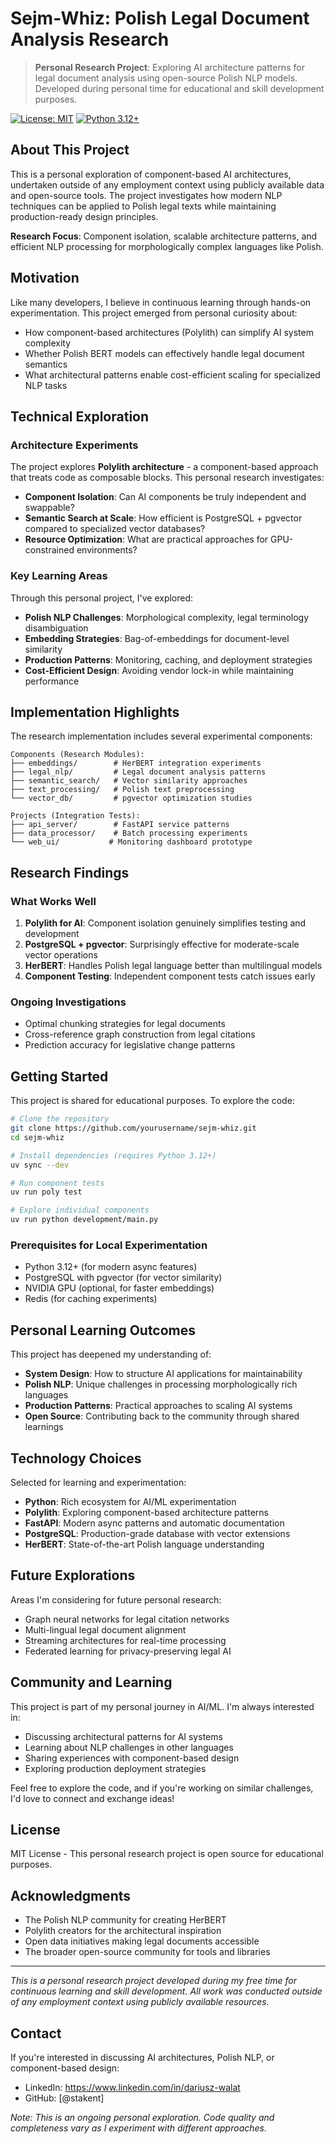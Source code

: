 # Sejm-Whiz: Polish Legal Document Analysis Research

> **Personal Research Project**: Exploring AI architecture patterns for legal document analysis using open-source Polish NLP models. Developed during personal time for educational and skill development purposes.

[![License: MIT](https://img.shields.io/badge/License-MIT-yellow.svg)](https://opensource.org/licenses/MIT)
[![Python 3.12+](https://img.shields.io/badge/python-3.12+-blue.svg)](https://www.python.org/downloads/)

## About This Project

This is a personal exploration of component-based AI architectures, undertaken outside of any employment context using publicly available data and open-source tools. The project investigates how modern NLP techniques can be applied to Polish legal texts while maintaining production-ready design principles.

**Research Focus**: Component isolation, scalable architecture patterns, and efficient NLP processing for morphologically complex languages like Polish.

## Motivation

Like many developers, I believe in continuous learning through hands-on experimentation. This project emerged from personal curiosity about:

- How component-based architectures (Polylith) can simplify AI system complexity
- Whether Polish BERT models can effectively handle legal document semantics
- What architectural patterns enable cost-efficient scaling for specialized NLP tasks

## Technical Exploration

### Architecture Experiments

The project explores **Polylith architecture** - a component-based approach that treats code as composable blocks. This personal research investigates:

- **Component Isolation**: Can AI components be truly independent and swappable?
- **Semantic Search at Scale**: How efficient is PostgreSQL + pgvector compared to specialized vector databases?
- **Resource Optimization**: What are practical approaches for GPU-constrained environments?

### Key Learning Areas

Through this personal project, I've explored:

- **Polish NLP Challenges**: Morphological complexity, legal terminology disambiguation
- **Embedding Strategies**: Bag-of-embeddings for document-level similarity
- **Production Patterns**: Monitoring, caching, and deployment strategies
- **Cost-Efficient Design**: Avoiding vendor lock-in while maintaining performance

## Implementation Highlights

The research implementation includes several experimental components:

```
Components (Research Modules):
├── embeddings/        # HerBERT integration experiments
├── legal_nlp/         # Legal document analysis patterns
├── semantic_search/   # Vector similarity approaches
├── text_processing/   # Polish text preprocessing
└── vector_db/         # pgvector optimization studies

Projects (Integration Tests):
├── api_server/        # FastAPI service patterns
├── data_processor/    # Batch processing experiments
└── web_ui/           # Monitoring dashboard prototype
```

## Research Findings

### What Works Well

1. **Polylith for AI**: Component isolation genuinely simplifies testing and development
1. **PostgreSQL + pgvector**: Surprisingly effective for moderate-scale vector operations
1. **HerBERT**: Handles Polish legal language better than multilingual models
1. **Component Testing**: Independent component tests catch issues early

### Ongoing Investigations

- Optimal chunking strategies for legal documents
- Cross-reference graph construction from legal citations
- Prediction accuracy for legislative change patterns

## Getting Started

This project is shared for educational purposes. To explore the code:

```bash
# Clone the repository
git clone https://github.com/yourusername/sejm-whiz.git
cd sejm-whiz

# Install dependencies (requires Python 3.12+)
uv sync --dev

# Run component tests
uv run poly test

# Explore individual components
uv run python development/main.py
```

### Prerequisites for Local Experimentation

- Python 3.12+ (for modern async features)
- PostgreSQL with pgvector (for vector similarity)
- NVIDIA GPU (optional, for faster embeddings)
- Redis (for caching experiments)

## Personal Learning Outcomes

This project has deepened my understanding of:

- **System Design**: How to structure AI applications for maintainability
- **Polish NLP**: Unique challenges in processing morphologically rich languages
- **Production Patterns**: Practical approaches to scaling AI systems
- **Open Source**: Contributing back to the community through shared learnings

## Technology Choices

Selected for learning and experimentation:

- **Python**: Rich ecosystem for AI/ML experimentation
- **Polylith**: Exploring component-based architecture patterns
- **FastAPI**: Modern async patterns and automatic documentation
- **PostgreSQL**: Production-grade database with vector extensions
- **HerBERT**: State-of-the-art Polish language understanding

## Future Explorations

Areas I'm considering for future personal research:

- Graph neural networks for legal citation networks
- Multi-lingual legal document alignment
- Streaming architectures for real-time processing
- Federated learning for privacy-preserving legal AI

## Community and Learning

This project is part of my personal journey in AI/ML. I'm always interested in:

- Discussing architectural patterns for AI systems
- Learning about NLP challenges in other languages
- Sharing experiences with component-based design
- Exploring production deployment strategies

Feel free to explore the code, and if you're working on similar challenges, I'd love to connect and exchange ideas!

## License

MIT License - This personal research project is open source for educational purposes.

## Acknowledgments

- The Polish NLP community for creating HerBERT
- Polylith creators for the architectural inspiration
- Open data initiatives making legal documents accessible
- The broader open-source community for tools and libraries

______________________________________________________________________

*This is a personal research project developed during my free time for continuous learning and skill development. All work was conducted outside of any employment context using publicly available resources.*

## Contact

If you're interested in discussing AI architectures, Polish NLP, or component-based design:

- LinkedIn: https://www.linkedin.com/in/dariusz-walat
- GitHub: [@stakent]

*Note: This is an ongoing personal exploration. Code quality and completeness vary as I experiment with different approaches.*
